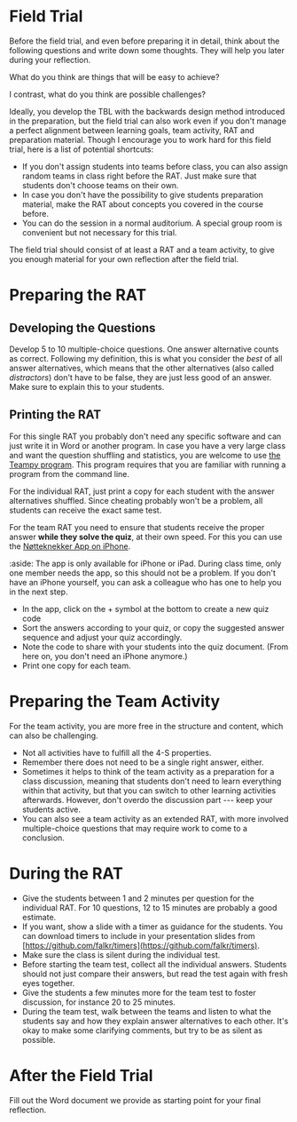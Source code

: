 # Field Trial




Before the field trial, and even before preparing it in detail, think about the following questions and write down some thoughts. They will help you later during your reflection.

What do you think are things that will be easy to achieve? 


I contrast, what do you think are possible challenges?




Ideally, you develop the TBL with the backwards design method introduced in the preparation, but the field trial can also work even if you don't manage a perfect alignment between learning goals, team activity, RAT and preparation material. Though I encourage you to work hard for this field trial, here is a list of potential shortcuts:

* If you don't assign students into teams before class, you can also assign random teams in class right before the RAT. Just make sure that students don't choose teams on their own.
* In case you don't have the possibility to give students preparation material, make the RAT about concepts you covered in the course before.
* You can do the session in a normal auditorium. A special group room is convenient but not necessary for this trial.

The field trial should consist of at least a RAT and a team activity, to give you enough material for your own reflection after the field trial.


# Preparing the RAT


## Developing the Questions

Develop 5 to 10 multiple-choice questions.
One answer alternative counts as correct.
Following my definition, this is what you consider the *best* of all answer alternatives, which means that the other alternatives (also called *distractors*) don't have to be false, they are just less good of an answer. 
Make sure to explain this to your students.


## Printing the RAT

For this single RAT you probably don't need any specific software and can just write it in Word or another program.
In case you have a very large class and want the question shuffling and statistics, you are welcome to use [the Teampy program](https://falkr.github.io/teampy). This program requires that you are familiar with running a program from the command line.


For the individual RAT, just print a copy for each student with the answer alternatives shuffled. 
Since cheating probably won't be a problem, all students can receive the exact same test.


For the team RAT you need to ensure that students receive the proper answer **while they solve the quiz**, at their own speed.
For this you can use the [Nøtteknekker App on iPhone](https://apps.apple.com/no/app/nøtteknekker/id1667651492).


:aside: The app is only available for iPhone or iPad.
During class time, only one member needs the app, so this should not be a problem. 
If you don't have an iPhone yourself, you can ask a colleague who has one to help you in the next step.


* In the app, click on the + symbol at the bottom to create a new quiz code
* Sort the answers according to your quiz, or copy the suggested answer sequence and adjust your quiz accordingly.
* Note the code to share with your students into the quiz document. (From here on, you don't need an iPhone anymore.)
* Print one copy for each team.




# Preparing the Team Activity

For the team activity, you are more free in the structure and content, which can also be challenging.
* Not all activities have to fulfill all the 4-S properties.
* Remember there does not need to be a single right answer, either.
* Sometimes it helps to think of the team activity as a preparation for a class discussion, meaning that students don't need to learn everything within that activity, but that you can switch to other learning activities afterwards. However, don't overdo the discussion part --- keep your students active.
* You can also see a team activity as an extended RAT, with more involved multiple-choice questions that may require work to come to a conclusion.
 




# During the RAT

 
* Give the students between 1 and 2 minutes per question for the individual RAT. For 10 questions, 12 to 15 minutes are probably a good estimate.
* If you want, show a slide with a timer as guidance for the students. You can download timers to include in your presentation slides from [https://github.com/falkr/timers](https://github.com/falkr/timers).
* Make sure the class is silent during the individual test.
* Before starting the team test, collect all the individual answers. Students should not just compare their answers, but read the test again with fresh eyes together.
* Give the students a few minutes more for the team test to foster discussion, for instance 20 to 25 minutes.
* During the team test, walk between the teams and listen to what the students say and how they explain answer alternatives to each other. It's okay to make some clarifying comments, but try to be as silent as possible. 





# After the Field Trial

Fill out the Word document we provide as starting point for your final reflection.
